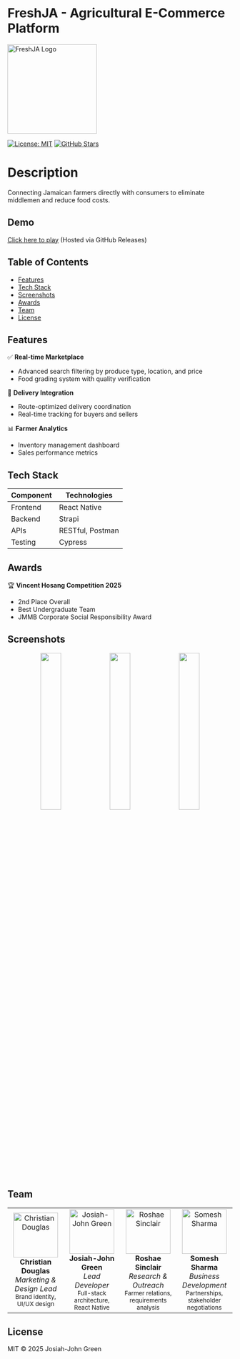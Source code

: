 # FreshJA - Agricultural E-Commerce Platform

<img src="https://github.com/tucks-canvas/FreshJA/blob/main/assets/logo.png?raw=true" alt="FreshJA Logo" width="200"/>

[![License: MIT](https://img.shields.io/badge/License-MIT-yellow.svg)](https://opensource.org/licenses/MIT)
[![GitHub Stars](https://img.shields.io/github/stars/tucks-canvas/FreshJA?style=social)](https://github.com/tucks-canvas/FreshJA)

# Description
Connecting Jamaican farmers directly with consumers to eliminate middlemen and reduce food costs.

## Demo
[Click here to play](https://github.com/tucks-canvas/FreshJA/releases/download/v1.0/freshja-demo.mp4) (Hosted via GitHub Releases)

## Table of Contents
- [Features](#features)
- [Tech Stack](#tech-stack)
- [Screenshots](#screenshots)
- [Awards](#awards)
- [Team](#team)
- [License](#license)

## Features
✅ **Real-time Marketplace**
- Advanced search filtering by produce type, location, and price
- Food grading system with quality verification

🚚 **Delivery Integration**
- Route-optimized delivery coordination
- Real-time tracking for buyers and sellers

📊 **Farmer Analytics**
- Inventory management dashboard
- Sales performance metrics

## Tech Stack
| Component | Technologies     |
|-----------|------------------|
| Frontend  | React Native     |
| Backend   | Strapi           |
| APIs      | RESTful, Postman |
| Testing   | Cypress          |

## Awards
🏆 **Vincent Hosang Competition 2025**
- 2nd Place Overall
- Best Undergraduate Team
- JMMB Corporate Social Responsibility Award

## Screenshots
<div align="center"> 
   <img src="https://github.com/tucks-canvas/FreshJA/blob/main/assets/screen1.png?raw=true" width="30%"/> 
   <img src="https://github.com/tucks-canvas/FreshJA/blob/main/assets/screen2.png?raw=true" width="30%"/> 
   <img src="https://github.com/tucks-canvas/FreshJA/blob/main/assets/screen3.png?raw=true" width="30%"/> 
</div>

## Team
<table align="center">
  <tr>
    <td align="center" width="25%">
      <img src="https://github.com/tucks-canvas/FreshJA/blob/main/assets/team-christian.jpg?raw=true" width="100" alt="Christian Douglas"/>
      <br />
      <strong>Christian Douglas</strong>
      <br />
      <em>Marketing & Design Lead</em>
      <br />
      <sub>Brand identity, UI/UX design</sub>
    </td>
    <td align="center" width="25%">
      <img src="https://github.com/tucks-canvas/FreshJA/blob/main/assets/team-josiah.jpg?raw=true" width="100" alt="Josiah-John Green"/>
      <br />
      <strong>Josiah-John Green</strong>
      <br />
      <em>Lead Developer</em>
      <br />
      <sub>Full-stack architecture, React Native</sub>
    </td>
    <td align="center" width="25%">
      <img src="https://github.com/tucks-canvas/FreshJA/blob/main/assets/team-roshae.jpg?raw=true" width="100" alt="Roshae Sinclair"/>
      <br />
      <strong>Roshae Sinclair</strong>
      <br />
      <em>Research & Outreach</em>
      <br />
      <sub>Farmer relations, requirements analysis</sub>
    </td>
    <td align="center" width="25%">
      <img src="https://github.com/tucks-canvas/FreshJA/blob/main/assets/team-somesh.jpg?raw=true" width="100" alt="Somesh Sharma"/>
      <br />
      <strong>Somesh Sharma</strong>
      <br />
      <em>Business Development</em>
      <br />
      <sub>Partnerships, stakeholder negotiations</sub>
    </td>
  </tr>
</table>

## License
MIT © 2025 Josiah-John Green